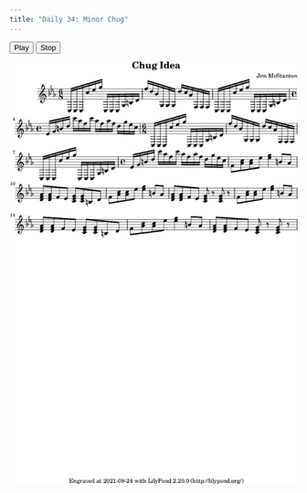 ```yaml
---
title: "Daily 34: Minor Chug"
---
```



<button onclick="MIDIjs.play('./daily-34.mid')">Play</button>
<button onclick="MIDIjs.stop()">Stop</button>

![Music Piece](./daily-34.png "Music Piece")


<script type="text/javascript" src="https://www.midijs.net/lib/midi.js"></script>
